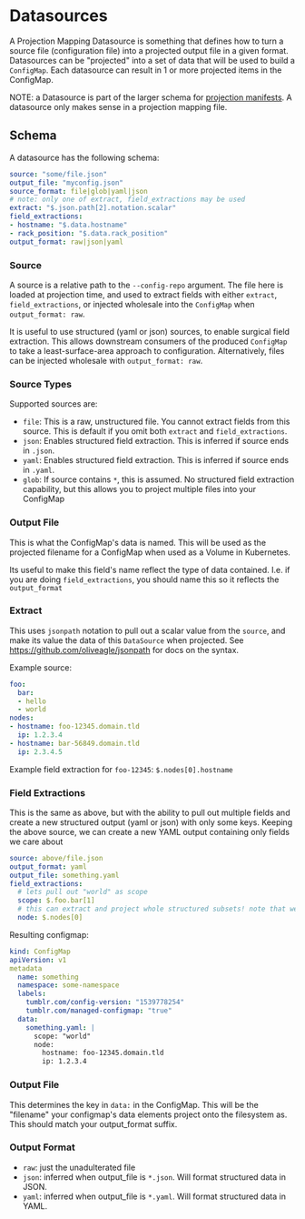 # Datasources

A Projection Mapping Datasource is something that defines how to turn a source file (configuration file) into a projected output file in a given format. Datasources can be "projected" into a set of data that will be used to build a `ConfigMap`. Each datasource can result in 1 or more projected items in the ConfigMap.

NOTE: a Datasource is part of the larger schema for [projection manifests](/docs/projection_manifests.md). A datasource only makes sense in a projection mapping file.

## Schema

A datasource has the following schema:

```yaml
source: "some/file.json"
output_file: "myconfig.json"
source_format: file|glob|yaml|json
# note: only one of extract, field_extractions may be used
extract: "$.json.path[2].notation.scalar"
field_extractions:
- hostname: "$.data.hostname"
- rack_position: "$.data.rack_position"
output_format: raw|json|yaml
```

### Source

A source is a relative path to the `--config-repo` argument. The file here is loaded at projection time, and used to extract fields with either `extract`, `field_extractions`, or injected wholesale into the `ConfigMap` when `output_format: raw`.

It is useful to use structured (yaml or json) sources, to enable surgical field extraction. This allows downstream consumers of the produced `ConfigMap` to take a least-surface-area approach to configuration. Alternatively, files can be injected wholesale with `output_format: raw`.

### Source Types

Supported sources are:

* `file`: This is a raw, unstructured file. You cannot extract fields from this source. This is default if you omit both `extract` and `field_extractions`.
* `json`: Enables structured field extraction. This is inferred if source ends in `.json`.
* `yaml`: Enables structured field extraction. This is inferred if source ends in `.yaml`.
* `glob`: If source contains `*`, this is assumed. No structured field extraction capability, but this allows you to project multiple files into your ConfigMap

### Output File

This is what the ConfigMap's data is named. This will be used as the projected filename for a ConfigMap when used as a Volume in Kubernetes.

Its useful to make this field's name reflect the type of data contained. I.e. if you are doing `field_extractions`, you should name this so it reflects the `output_format`

### Extract

This uses `jsonpath` notation to pull out a scalar value from the `source`, and make its value the data of this `DataSource` when projected. See https://github.com/oliveagle/jsonpath for docs on the syntax.

Example source:

```yaml
foo:
  bar:
  - hello
  - world
nodes:
- hostname: foo-12345.domain.tld
  ip: 1.2.3.4
- hostname: bar-56849.domain.tld
  ip: 2.3.4.5
```

Example field extraction for `foo-12345`: `$.nodes[0].hostname`

### Field Extractions

This is the same as above, but with the ability to pull out multiple fields and create a new structured output (yaml or json) with only some keys. Keeping the above source, we can create a new YAML output containing only fields we care about

```yaml
source: above/file.json
output_format: yaml
output_file: something.yaml
field_extractions:
  # lets pull out "world" as scope
  scope: $.foo.bar[1]
  # this can extract and project whole structured subsets! note that we dont pull out both fields, but the whole map here
  node: $.nodes[0]
```

Resulting configmap:

```yaml
kind: ConfigMap
apiVersion: v1
metadata
  name: something
  namespace: some-namespace
  labels:
    tumblr.com/config-version: "1539778254"
    tumblr.com/managed-configmap: "true"
  data:
    something.yaml: |
      scope: "world"
      node:
        hostname: foo-12345.domain.tld
        ip: 1.2.3.4
```

### Output File

This determines the key in `data:` in the ConfigMap. This will be the "filename" your configmap's data elements project onto the filesystem as. This should match your output_format suffix.

### Output Format

* `raw`: just the unadulterated file
* `json`: inferred when output_file is `*.json`. Will format structured data in JSON.
* `yaml`: inferred when output_file is `*.yaml`. Will format structured data in YAML.


